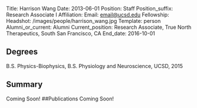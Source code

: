Title: Harrison Wang
Date: 2013-06-01
Position: Staff
Position_suffix: Research Associate I
Affiliation:
Email: email@ucsd.edu
Fellowship:
Headshot: /images/people/harrison_wang.jpg
Template: person
Alumni_or_current: Alumni
Current_position: Research Associate, True North Therapeutics, South San Francisco, CA
End_date: 2016-10-01
<!-- Status: draft -->

## Degrees
B.S. Physics-Biophysics, B.S. Physiology and Neuroscience, UCSD, 2015


## Summary
Coming Soon!
##Publications
Coming Soon!
